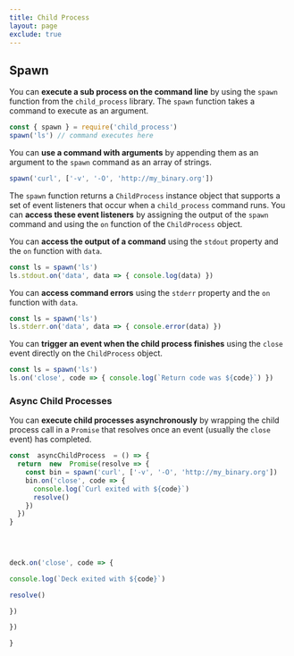 ```yaml
---
title: Child Process
layout: page
exclude: true
---
```


## Spawn

You can **execute a sub process on the command line** by using the `spawn` function from the `child_process` library. The `spawn` function takes a command to execute as an argument.
```js
const { spawn } = require('child_process')
spawn('ls') // command executes here
```

You can **use a command with arguments** by appending them as an argument to the `spawn` command as an array of strings.
```js
spawn('curl', ['-v', '-O', 'http://my_binary.org'])
```

The `spawn` function returns a `ChildProcess` instance object that supports a set of event listeners that occur when a `child_process` command runs. You can **access these event listeners** by assigning the output of the `spawn` command and using the `on` function of the `ChildProcess` object.

You can **access the output of a command** using the `stdout` property and the `on` function with `data`.
```js
const ls = spawn('ls')
ls.stdout.on('data', data => { console.log(data) })
```

You can **access command errors** using the `stderr` property and the `on` function with `data`.
```js
const ls = spawn('ls')
ls.stderr.on('data', data => { console.error(data) })
```

You can **trigger an event when the child process finishes** using the `close` event directly on the `ChildProcess` object.
```js
const ls = spawn('ls')
ls.on('close', code => { console.log(`Return code was ${code}`) })
```

### Async Child Processes

You can **execute child processes asynchronously** by wrapping the child process call in a `Promise` that resolves once an event (usually the `close` event) has completed.
```js
const  asyncChildProcess  = () => {
  return  new  Promise(resolve => {
    const bin = spawn('curl', ['-v', '-O', 'http://my_binary.org'])
    bin.on('close', code => {
      console.log(`Curl exited with ${code}`)
      resolve()
    })
  })
}
    

  

deck.on('close', code => {

console.log(`Deck exited with ${code}`)

resolve()

})

})

}
```
<!--stackedit_data:
eyJoaXN0b3J5IjpbMjI5NjQzMzI4LDc3Njc0Mjg4NCwtMTkxND
QzOTQzMSwtMTE4MzkxNzI4Nl19
-->